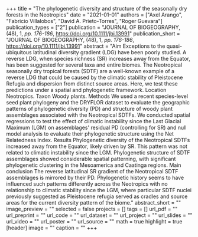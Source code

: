 +++
title = "The phylogenetic diversity and structure of the seasonally dry forests
   in the Neotropics"
date = "2021-01-01"
authors = ["Axel Arango", "Fabricio Villalobos", "David A. Prieto-Torres", "Roger Guevara"]
publication_types = ["2"]
publication = "JOURNAL OF BIOGEOGRAPHY, (48), 1, _pp. 176-186_, https://doi.org/10.1111/jbi.13991"
publication_short = "JOURNAL OF BIOGEOGRAPHY, (48), 1, _pp. 176-186_, https://doi.org/10.1111/jbi.13991"
abstract = "Aim Exceptions to the quasi-ubiquitous latitudinal diversity gradient
   (LDG) have been poorly studied. A reverse LDG, when species richness
   (SR) increases away from the Equator, has been suggested for several
   taxa and entire biomes. The Neotropical seasonally dry tropical forests
   (SDTF) are a well-known example of a reverse LDG that could be caused by
   the climatic stability of Pleistocene Refugia and dispersion from
   distinct source areas. Here, we test these predictions under a spatial
   and phylogenetic framework. Location Neotropics. Taxon Woody plants.
   Methods We used a recent species-level seed plant phylogeny and the
   DRYFLOR dataset to evaluate the geographic patterns of phylogenetic
   diversity (PD) and structure of woody plant assemblages associated with
   the Neotropical SDTFs. We conducted spatial regressions to test the
   effect of climatic instability since the Last Glacial Maximum (LGM) on
   assemblages' residual PD (controlling for SR) and null model analysis to
   evaluate their phylogenetic structure using the Net Relatedness Index.
   Results Phylogenetic diversity of the Neotropical SDTFs increased away
   from the Equator, likely driven by SR. This pattern was not related to
   climatic instability since the LGM. Phylogenetic structure of SDTF
   assemblages showed considerable spatial patterning, with significant
   phylogenetic clustering in the Mesoamerica and Caatinga regions. Main
   conclusion The reverse latitudinal SR gradient of the Neotropical SDTF
   assemblages is mirrored by their PD. Phylogenetic history seems to have
   influenced such patterns differently across the Neotropics with no
   relationship to climatic stability since the LGM, where particular SDTF
   nuclei previously suggested as Pleistocene refugia served as cradles and
   source areas for the current diversity pattern of the biome."
abstract_short = ""
image_preview = ""
selected = false
projects = []
tags = []
url_pdf = ""
url_preprint = ""
url_code = ""
url_dataset = ""
url_project = ""
url_slides = ""
url_video = ""
url_poster = ""
url_source = ""
math = true
highlight = true
[header]
image = ""
caption = ""
+++
